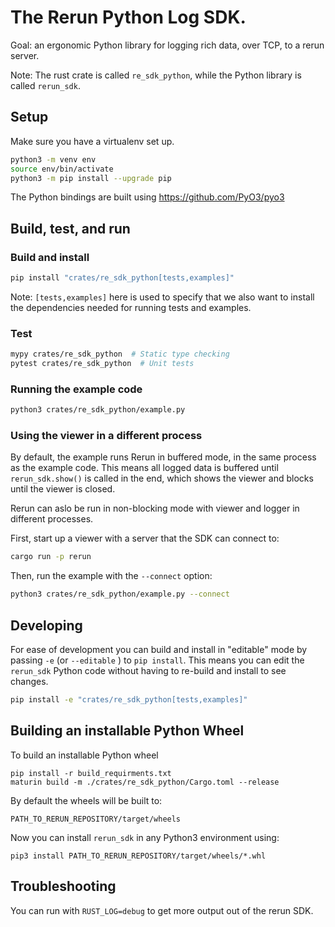 # The Rerun Python Log SDK.

Goal: an ergonomic Python library for logging rich data, over TCP, to a rerun server.

Note: The rust crate is called `re_sdk_python`, while the Python library is called `rerun_sdk`.

## Setup

Make sure you have a virtualenv set up.

```sh
python3 -m venv env
source env/bin/activate
python3 -m pip install --upgrade pip
```

The Python bindings are built using https://github.com/PyO3/pyo3


## Build, test, and run
### Build and install
```sh
pip install "crates/re_sdk_python[tests,examples]"
```
Note: `[tests,examples]` here is used to specify that we also want to install the dependencies needed for running tests and examples.

### Test
```sh
mypy crates/re_sdk_python  # Static type checking
pytest crates/re_sdk_python  # Unit tests
```

### Running the example code
```sh
python3 crates/re_sdk_python/example.py
```

### Using the viewer in a different process
By default, the example runs Rerun in buffered mode, in the same process as the example code. This means all logged data is buffered until `rerun_sdk.show()` is called in the end, which shows the viewer and blocks until the viewer is closed.

Rerun can aslo be run in non-blocking mode with viewer and logger in different processes.

First, start up a viewer with a server that the SDK can connect to:
```sh
cargo run -p rerun
```

Then, run the example with the `--connect` option:
```sh
python3 crates/re_sdk_python/example.py --connect
```

## Developing
For ease of development you can build and install in "editable" mode by passing `-e` (or `--editable` ) to `pip install`. This means you can edit the `rerun_sdk` Python code without having to re-build and install to see changes.
```sh
pip install -e "crates/re_sdk_python[tests,examples]"
```

## Building an installable Python Wheel

To build an installable Python wheel
```
pip install -r build_requirments.txt
maturin build -m ./crates/re_sdk_python/Cargo.toml --release
```

By default the wheels will be built to:
```
PATH_TO_RERUN_REPOSITORY/target/wheels
```

Now you can install `rerun_sdk` in any Python3 environment using:

```
pip3 install PATH_TO_RERUN_REPOSITORY/target/wheels/*.whl
```


## Troubleshooting
You can run with `RUST_LOG=debug` to get more output out of the rerun SDK.
